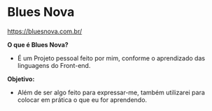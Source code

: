 # Blues Nova

<p> <a href="https://bluesnova.com.br/" target="_blank" rel="external">https://bluesnova.com.br/</a> </p>

<strong>O que é Blues Nova?</strong>
<ul>
    <li>É um Projeto pessoal feito por mim, conforme o aprendizado das linguagens do Front-end.</li>
</ul>

<strong>Objetivo: </strong>
<ul>
    <li>Além de ser algo feito para expressar-me, também utilizarei para colocar em prática o que eu for aprendendo.</li>
</ul>
